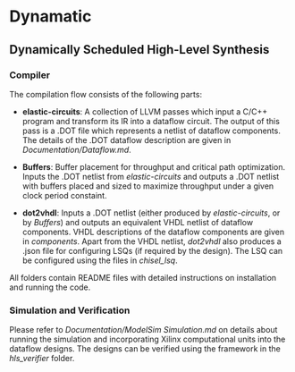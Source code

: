 # Dynamatic

## Dynamically Scheduled High-Level Synthesis

### Compiler

The compilation flow consists of the following parts:

* **elastic-circuits**: A collection of LLVM passes which input a C/C++ program and transform its IR into a dataflow circuit. The output of this pass is a .DOT file which represents a netlist of dataflow components. The details of the .DOT dataflow description are given in *Documentation/Dataflow.md*.

* **Buffers**: Buffer placement for throughput and critical path optimization. Inputs the .DOT netlist from *elastic-circuits* and outputs a .DOT netlist with buffers placed and sized to maximize throughput under a given clock period constaint. 

* **dot2vhdl**: Inputs a .DOT netlist (either produced by *elastic-circuits*, or by *Buffers*) and outputs an equivalent VHDL netlist of dataflow components. VHDL descriptions of the dataflow components are given in *components*. Apart from the VHDL netlist, *dot2vhdl* also produces a .json file for configuring LSQs (if required by the design). The LSQ can be configured using the files in *chisel_lsq*.

All folders contain README files with detailed instructions on installation and running the code.

### Simulation and Verification

Please refer to *Documentation/ModelSim Simulation.md* on details about running the simulation and incorporating Xilinx computational units into the dataflow designs. The designs can be verified using the framework in the *hls_verifier* folder. 
